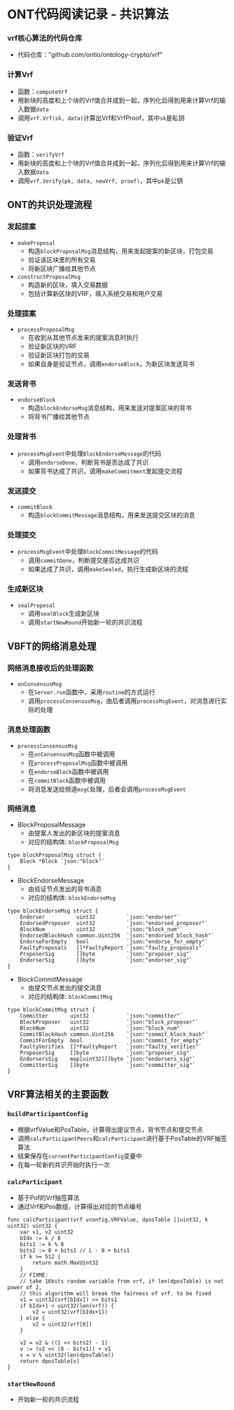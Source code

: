 # ONT代码阅读记录 - 共识算法

### vrf核心算法的代码仓库
* 代码仓库："github.com/ontio/ontology-crypto/vrf"
### 计算Vrf
* 函数：`computeVrf`
* 用新块的高度和上个块的Vrf值合并成到一起，序列化后得到用来计算Vrf的输入数据`data`
* 调用`vrf.Vrf(sk, data)`计算出Vrf和VrfProof，其中`sk`是私钥  
### 验证Vrf
* 函数：`verifyVrf`
* 用新块的高度和上个块的Vrf值合并成到一起，序列化后得到用来计算Vrf的输入数据`data`
* 调用`vrf.Verify(pk, data, newVrf, proof)`，其中`pk`是公钥

## ONT的共识处理流程
### 发起提案
* `makeProposal`
  * 构造`blockProposalMsg`消息结构，用来发起提案的新区块，打包交易
  * 验证该区块里的所有交易
  * 将新区块广播给其他节点
* `constructProposalMsg`
  * 构造新的区块，填入交易数据
  * 包括计算新区块的VRF，填入系统交易和用户交易

### 处理提案
* `processProposalMsg`
  * 在收到从其他节点发来的提案消息时执行
  * 验证新区块的VRF
  * 验证新区块打包的交易
  * 如果自身是验证节点，调用`endorseBlock`，为新区块发送背书

### 发送背书
* `endorseBlock`
  * 构造`blockEndorseMsg`消息结构，用来发送对提案区块的背书
  * 将背书广播给其他节点

### 处理背书
* `processMsgEvent`中处理`BlockEndorseMessage`的代码
  * 调用`endorseDone`，判断背书是否达成了共识
  * 如果背书达成了共识，调用`makeCommitment`发起提交流程

### 发送提交
* `commitBlock`
  * 构造`blockCommitMessage`消息结构，用来发送提交区块的消息

### 处理提交
* `processMsgEvent`中处理`BlockCommitMessage`的代码
  * 调用`commitDone`，判断提交是否达成共识
  * 如果达成了共识，调用`makeSealed`，执行生成新区块的流程

### 生成新区块  
* `sealProposal`
  * 调用`sealBlock`生成新区块
  * 调用`startNewRound`开始新一轮的共识流程

## VBFT的网络消息处理
### 网络消息接收后的处理函数
* `onConsensusMsg`
  * 在`Server.run`函数中，采用`routine`的方式运行
  * 调用`processConsensusMsg`，由后者调用`processMsgEvent`，对消息进行实际的处理

### 消息处理函数
* `processConsensusMsg`
  * 在`onConsensusMsg`函数中被调用
  * 在`processProposalMsg`函数中被调用
  * 在`endorseBlock`函数中被调用
  * 在`commitBlock`函数中被调用
  * 将消息发送给频道`msgC`处理，后者会调用`processMsgEvent`

### 网络消息
* BlockProposalMessage
  * 由提案人发出的新区块的提案消息
  * 对应的结构体: `blockProposalMsg`
```
type blockProposalMsg struct {
    Block *Block `json:"block"`
}
```
* BlockEndorseMessage
  * 由验证节点发出的背书消息
  * 对应的结构体: `blockEndorseMsg`
```
type blockEndorseMsg struct {
    Endorser          uint32          `json:"endorser"`
    EndorsedProposer  uint32          `json:"endorsed_proposer"`
    BlockNum          uint32          `json:"block_num"`
    EndorsedBlockHash common.Uint256  `json:"endorsed_block_hash"`
    EndorseForEmpty   bool            `json:"endorse_for_empty"`
    FaultyProposals   []*FaultyReport `json:"faulty_proposals"`
    ProposerSig       []byte          `json:"proposer_sig"`
    EndorserSig       []byte          `json:"endorser_sig"`
}
```
* BlockCommitMessage
  * 由提交节点发出的提交消息
  * 对应的结构体: `blockCommitMsg`
```
type blockCommitMsg struct {
    Committer       uint32            `json:"committer"`
    BlockProposer   uint32            `json:"block_proposer"`
    BlockNum        uint32            `json:"block_num"`
    CommitBlockHash common.Uint256    `json:"commit_block_hash"`
    CommitForEmpty  bool              `json:"commit_for_empty"`
    FaultyVerifies  []*FaultyReport   `json:"faulty_verifies"`
    ProposerSig     []byte            `json:"proposer_sig"`
    EndorsersSig    map[uint32][]byte `json:"endorsers_sig"`
    CommitterSig    []byte            `json:"committer_sig"`
}
```

## VRF算法相关的主要函数
### `buildParticipantConfig`
* 根据vrfValue和PosTable，计算得出提议节点，背书节点和提交节点
* 调用`calcParticipantPeers`和`calcParticipant`进行基于PosTable的VRF抽签算法
* 结果保存在`currentParticipantConfig`变量中
* 在每一轮新的共识开始时执行一次
### `calcParticipant`
* 基于Pof的Vrf抽签算法
* 通过Vrf和Pos数组，计算得出对应的节点编号
```
func calcParticipant(vrf vconfig.VRFValue, dposTable []uint32, k uint32) uint32 {
	var v1, v2 uint32
	bIdx := k / 8
	bits1 := k % 8
	bits2 := 8 + bits1 // L - 8 + bits1
	if k >= 512 {
		return math.MaxUint32
	}
	// FIXME:
	// take 16bits random variable from vrf, if len(dposTable) is not power of 2,
	// this algorithm will break the fairness of vrf. to be fixed
	v1 = uint32(vrf[bIdx]) >> bits1
	if bIdx+1 < uint32(len(vrf)) {
		v2 = uint32(vrf[bIdx+1])
	} else {
		v2 = uint32(vrf[0])
	}

	v2 = v2 & ((1 << bits2) - 1)
	v := (v2 << (8 - bits1)) + v1
	v = v % uint32(len(dposTable))
	return dposTable[v]
}
```
### `startNewRound`
* 开始新一轮的共识流程